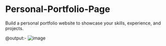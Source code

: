 # Personal-Portfolio-Page
Build a personal portfolio website to showcase your skills, experience, and projects.

@output:- ![image](https://github.com/V-Roshani/Personal-Portfolio-Page/assets/90918975/194da5ea-1f31-433e-a712-a5f82261887a)

